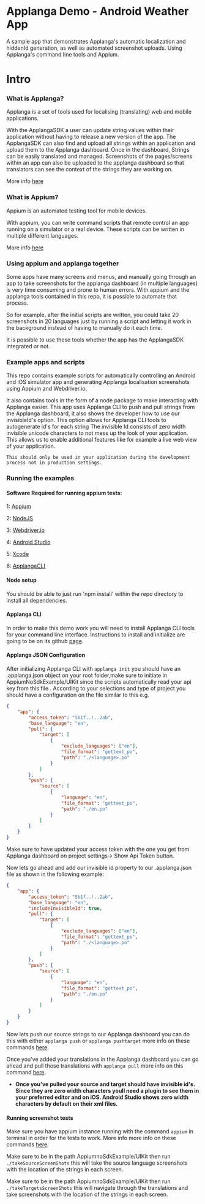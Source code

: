 # Applanga Demo - Android Weather App

A sample app that demonstrates Applanga's automatic localization and hiddenId generation, as well as automated screenshot uploads. Using Applanga's command line tools and Appium.

# Intro

### What is Applanga?
Applanga is a set of tools used for localising (translating) web and mobile applications. 

With the ApplangaSDK a user can update string values within their application without having to release a new version of the app. The ApplangaSDK can also find and upload all strings within an application and upload them to the Applanga dashboard. Once in the dashboard, Strings can be easily translated and managed. Screenshots of the pages/screens within an app can also be uploaded to the applanga dashboard so that translators can see the context of the strings they are working on.  

More info [here](https://www.applanga.com/)

### What is Appium?

Appium is an automated testing tool for mobile devices. 

With appium, you can write command scripts that remote control an app running on a simulator or a real device. These scripts can be written in multiple different languages.

More info [here](http://appium.io/)


### Using appium and applanga together

Some apps have many screens and menus, and manually going through an app to take screenshots for the applanga dashboard (in multiple languages) is very time consuming and prone to human errors. With appium and the applanga tools contained in this repo, it is possible to automate that process. 

So for example, after the initial scripts are written, you could take 20 screenshots in 20 languages just by running a script and letting it work in the background instead of having to manually do it each time.

It is possible to use these tools whether the app has the ApplangaSDK integrated or not.

### Example apps and scripts

This repo contains example scripts for automatically controlling an Android and iOS simulator app and generating Applanga localisation screenshots using Appium and Webdriver.io.

It also contains tools in the form of a node package to make interacting with Applanga easier. This app uses Applanga CLI to push and pull strings from  the Applanga dashboard, it also shows the developer how to use our invisibleId's option. This option allows for Applanga CLI tools to autogenerate id's for each string The invisible Id consists of zero width invisible unicode characters to not mess up the look of your application. This allows us to enable additional features like for example a live web view of your application. 
	
	This should only be used in your application during the development process not in production settings.

### Running the examples

#### Software Required for running appium tests:

1: [Appium](http://appium.io/docs/en/about-appium/getting-started/)

2: [NodeJS](https://nodejs.org/en/download/)

3: [Webdriver.io](https://webdriver.io/)

4: [Android Studio](https://developer.android.com/studio)

5: [Xcode](https://apps.apple.com/us/app/xcode/id497799835?mt=12)

6: [ApplangaCLI](https://github.com/applanga/applanga-cli)

#### Node setup

You should be able to just run 'npm install' within the repo directory to install all dependencies.


#### Applanga CLI

In order to make this demo work you will need to install Applanga CLI tools for your command line interface. Instructions to install and initialize are going to be on its github [page](https://github.com/applanga/applanga-cli).

#### Applanga JSON Configuration 

After initializing Applanga CLI with `applanga init` you should have an .applanga.json object on your root folder,make sure to initiate in AppiumNoSdkExample/UIKit since the scripts automatically read your api key from this file . According to your selections and type of project you should have a configuration on the file similar to this e.g.

```json
{
	"app": {
		"access_token": "5b1f..!..2ab",
		"base_language": "en", 
		"pull": {
			"target": [
				{
					"exclude_languages": ["en"],
					"file_format": "gettext_po", 
					"path": "./<language>.po"
				}
			]
		}, 
		"push": {
			"source": [
				{
					"language": "en",
					"file_format": "gettext_po", 
					"path": "./en.po"
				}
			]
		}
	}
}
```

Make sure to have updated your access token with the one you get from Applanga dashboard on project settings-> Show Api Token button.

Now lets go ahead and add our invisible id property to our .applanga.json file as shown in the following example:

```json
{
	"app": {
		"access_token": "5b1f..!..2ab",
		"base_language": "en", 
		"includeInvisibleId": true,
		"pull": {
			"target": [
				{
					"exclude_languages": ["en"],
					"file_format": "gettext_po", 
					"path": "./<language>.po"
				}
			]
		}, 
		"push": {
			"source": [
				{
					"language": "en",
					"file_format": "gettext_po", 
					"path": "./en.po"
				}
			]
		}
	}
}
```
Now lets push our source strings to our Applanga dashboard you can do this with either `applanga push` or `applanga pushtarget` more info on these commands [here](https://github.com/applanga/applanga-cli#push--pull-translation-files).

Once you've added your translations in the Applanga dashboard you can go ahead and pull those translations with `applanga pull` more info on this command [here](https://github.com/applanga/applanga-cli#push--pull-translation-files).

* **Once you've pulled your source and target should have invisible id's. Since they are zero width characters youll need a plugin to see them in your preferred editor and on iOS. Android Studio shows zero width characters by default on their xml files.**

#### Running screenshot tests

Make sure you have appium instance running with the command `appium` in terminal in order for the tests to work. More info more info on these commands [here](https://github.com/applanga/applanga-cli#push--pull-translation-files).

Make sure to be in the path AppiumnoSdkExample/UIKit then run `./takeSourceScreenShots` this will take the source language screenshots with the location of the strings in each screen.

Make sure to be in the path AppiumnoSdkExample/UIKit then run `./takeTargetsScreenShots` this will navigate through the translations and take screenshots with the location of the strings in each screen.
